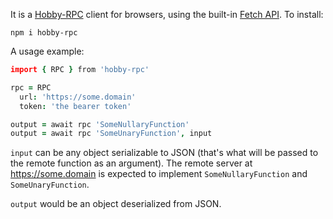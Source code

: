 It is a [Hobby-RPC][hobby_rpc] client for browsers, using the built-in [Fetch API][fetch_api]. To install:

```
npm i hobby-rpc
```

A usage example:
```coffeescript
import { RPC } from 'hobby-rpc'

rpc = RPC
  url: 'https://some.domain'
  token: 'the bearer token'

output = await rpc 'SomeNullaryFunction'
output = await rpc 'SomeUnaryFunction', input
```

`input` can be any object serializable to JSON
(that's what will be passed to the remote function as an argument).
The remote server at https://some.domain is expected to implement
`SomeNullaryFunction` and `SomeUnaryFunction`.

`output` would be an object deserialized from JSON.

[hobby_rpc]: https://github.com/ch1c0t/hobby-rpc
[fetch_api]: https://developer.mozilla.org/en-US/docs/Web/API/Fetch_API
